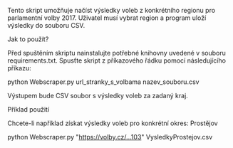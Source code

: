 Tento skript umožňuje načíst výsledky voleb z konkrétního regionu pro parlamentní volby 2017. Uživatel musí vybrat region a program uloží výsledky do souboru CSV.

Jak to použít?

Před spuštěním skriptu nainstalujte potřebné knihovny uvedené v souboru requirements.txt. Spusťte skript z příkazového řádku pomocí následujícího příkazu:

python Webscraper.py url_stranky_s_volbama nazev_souboru.csv

Výstupem bude CSV soubor s výsledky voleb za zadaný kraj.

Příklad použití

Chcete-li například získat výsledky voleb pro konkrétní okres: Prostějov

python Webscraper.py "https://volby.cz/…103" VysledkyProstejov.csv
